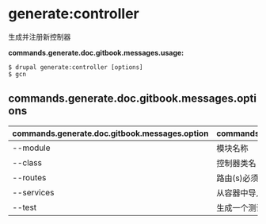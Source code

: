 # generate:controller
生成并注册新控制器

**commands.generate.doc.gitbook.messages.usage:**
```
$ drupal generate:controller [options]
$ gcn  
```

## commands.generate.doc.gitbook.messages.options
commands.generate.doc.gitbook.messages.option | commands.generate.doc.gitbook.messages.details
-------|-------------
--module | 模块名称
--class | 控制器类名
--routes | 路由(s)必须是包含 [title, method, path] 的数组
--services | 从容器中导入服务
--test | 生成一个测试类
